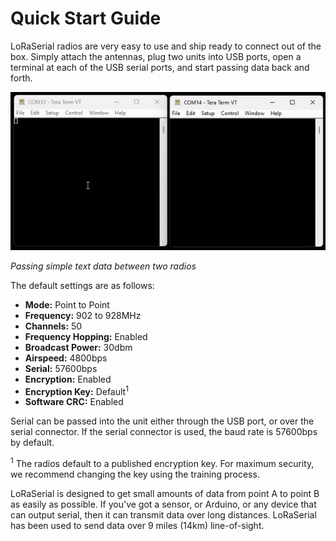 # Quick Start Guide

LoRaSerial radios are very easy to use and ship ready to connect out of the box. Simply attach the antennas, plug two units into USB ports, open a terminal at each of the USB serial ports, and start passing data back and forth.

![Passing text between two terminals](Original/SparkFun%20LoRaSerial%20-%20P2P%20Serial%20Terminals.gif)

*Passing simple text data between two radios*

The default settings are as follows:

* **Mode:** Point to Point
* **Frequency:** 902 to 928MHz
* **Channels:** 50
* **Frequency Hopping:** Enabled
* **Broadcast Power:** 30dbm
* **Airspeed:** 4800bps
* **Serial:** 57600bps
* **Encryption:** Enabled
* **Encryption Key:** Default<sup>1</sup>
* **Software CRC:** Enabled

Serial can be passed into the unit either through the USB port, or over the serial connector. If the serial connector is used, the baud rate is 57600bps by default.

<sup>1</sup> The radios default to a published encryption key. For maximum security, we recommend changing the key using the training process.

LoRaSerial is designed to get small amounts of data from point A to point B as easily as possible. If you've got a sensor, or Arduino, or any device that can output serial, then it can transmit data over long distances. LoRaSerial has been used to send data over 9 miles (14km) line-of-sight.